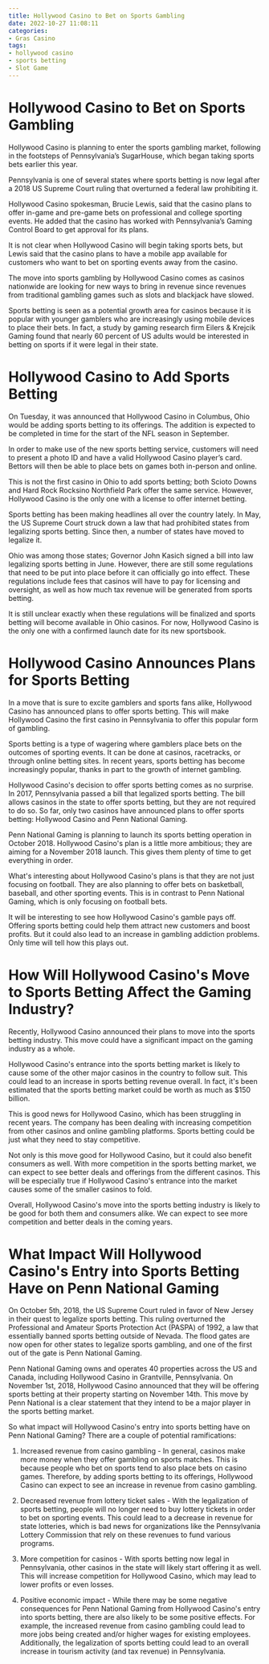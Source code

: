 ```yaml
---
title: Hollywood Casino to Bet on Sports Gambling
date: 2022-10-27 11:08:11
categories:
- Gras Casino
tags:
- hollywood casino
- sports betting
- Slot Game
---
```



#  Hollywood Casino to Bet on Sports Gambling

 Hollywood Casino is planning to enter the sports gambling market, following in the footsteps of Pennsylvania’s SugarHouse, which began taking sports bets earlier this year.

Pennsylvania is one of several states where sports betting is now legal after a 2018 US Supreme Court ruling that overturned a federal law prohibiting it.

Hollywood Casino spokesman, Brucie Lewis, said that the casino plans to offer in-game and pre-game bets on professional and college sporting events. He added that the casino has worked with Pennsylvania’s Gaming Control Board to get approval for its plans.

It is not clear when Hollywood Casino will begin taking sports bets, but Lewis said that the casino plans to have a mobile app available for customers who want to bet on sporting events away from the casino.

The move into sports gambling by Hollywood Casino comes as casinos nationwide are looking for new ways to bring in revenue since revenues from traditional gambling games such as slots and blackjack have slowed.

Sports betting is seen as a potential growth area for casinos because it is popular with younger gamblers who are increasingly using mobile devices to place their bets. In fact, a study by gaming research firm Eilers & Krejcik Gaming found that nearly 60 percent of US adults would be interested in betting on sports if it were legal in their state.

#  Hollywood Casino to Add Sports Betting

On Tuesday, it was announced that Hollywood Casino in Columbus, Ohio would be adding sports betting to its offerings. The addition is expected to be completed in time for the start of the NFL season in September.

In order to make use of the new sports betting service, customers will need to present a photo ID and have a valid Hollywood Casino player’s card. Bettors will then be able to place bets on games both in-person and online.

This is not the first casino in Ohio to add sports betting; both Scioto Downs and Hard Rock Rocksino Northfield Park offer the same service. However, Hollywood Casino is the only one with a license to offer internet betting.

Sports betting has been making headlines all over the country lately. In May, the US Supreme Court struck down a law that had prohibited states from legalizing sports betting. Since then, a number of states have moved to legalize it.

Ohio was among those states; Governor John Kasich signed a bill into law legalizing sports betting in June. However, there are still some regulations that need to be put into place before it can officially go into effect. These regulations include fees that casinos will have to pay for licensing and oversight, as well as how much tax revenue will be generated from sports betting.

It is still unclear exactly when these regulations will be finalized and sports betting will become available in Ohio casinos. For now, Hollywood Casino is the only one with a confirmed launch date for its new sportsbook.

#  Hollywood Casino Announces Plans for Sports Betting

In a move that is sure to excite gamblers and sports fans alike, Hollywood Casino has announced plans to offer sports betting. This will make Hollywood Casino the first casino in Pennsylvania to offer this popular form of gambling.

Sports betting is a type of wagering where gamblers place bets on the outcomes of sporting events. It can be done at casinos, racetracks, or through online betting sites. In recent years, sports betting has become increasingly popular, thanks in part to the growth of internet gambling.

Hollywood Casino's decision to offer sports betting comes as no surprise. In 2017, Pennsylvania passed a bill that legalized sports betting. The bill allows casinos in the state to offer sports betting, but they are not required to do so. So far, only two casinos have announced plans to offer sports betting: Hollywood Casino and Penn National Gaming.

Penn National Gaming is planning to launch its sports betting operation in October 2018. Hollywood Casino's plan is a little more ambitious; they are aiming for a November 2018 launch. This gives them plenty of time to get everything in order.

What's interesting about Hollywood Casino's plans is that they are not just focusing on football. They are also planning to offer bets on basketball, baseball, and other sporting events. This is in contrast to Penn National Gaming, which is only focusing on football bets.

It will be interesting to see how Hollywood Casino's gamble pays off. Offering sports betting could help them attract new customers and boost profits. But it could also lead to an increase in gambling addiction problems. Only time will tell how this plays out.

#  How Will Hollywood Casino's Move to Sports Betting Affect the Gaming Industry?

Recently, Hollywood Casino announced their plans to move into the sports betting industry. This move could have a significant impact on the gaming industry as a whole.

Hollywood Casino's entrance into the sports betting market is likely to cause some of the other major casinos in the country to follow suit. This could lead to an increase in sports betting revenue overall. In fact, it's been estimated that the sports betting market could be worth as much as $150 billion.

This is good news for Hollywood Casino, which has been struggling in recent years. The company has been dealing with increasing competition from other casinos and online gambling platforms. Sports betting could be just what they need to stay competitive.

Not only is this move good for Hollywood Casino, but it could also benefit consumers as well. With more competition in the sports betting market, we can expect to see better deals and offerings from the different casinos. This will be especially true if Hollywood Casino's entrance into the market causes some of the smaller casinos to fold.

Overall, Hollywood Casino's move into the sports betting industry is likely to be good for both them and consumers alike. We can expect to see more competition and better deals in the coming years.

#  What Impact Will Hollywood Casino's Entry into Sports Betting Have on Penn National Gaming

On October 5th, 2018, the US Supreme Court ruled in favor of New Jersey in their quest to legalize sports betting. This ruling overturned the Professional and Amateur Sports Protection Act (PASPA) of 1992, a law that essentially banned sports betting outside of Nevada. The flood gates are now open for other states to legalize sports gambling, and one of the first out of the gate is Penn National Gaming.

Penn National Gaming owns and operates 40 properties across the US and Canada, including Hollywood Casino in Grantville, Pennsylvania. On November 1st, 2018, Hollywood Casino announced that they will be offering sports betting at their property starting on November 14th. This move by Penn National is a clear statement that they intend to be a major player in the sports betting market.

So what impact will Hollywood Casino's entry into sports betting have on Penn National Gaming? There are a couple of potential ramifications:

1. Increased revenue from casino gambling - In general, casinos make more money when they offer gambling on sports matches. This is because people who bet on sports tend to also place bets on casino games. Therefore, by adding sports betting to its offerings, Hollywood Casino can expect to see an increase in revenue from casino gambling.

2. Decreased revenue from lottery ticket sales - With the legalization of sports betting, people will no longer need to buy lottery tickets in order to bet on sporting events. This could lead to a decrease in revenue for state lotteries, which is bad news for organizations like the Pennsylvania Lottery Commission that rely on these revenues to fund various programs.

3. More competition for casinos - With sports betting now legal in Pennsylvania, other casinos in the state will likely start offering it as well. This will increase competition for Hollywood Casino, which may lead to lower profits or even losses.

4. Positive economic impact - While there may be some negative consequences for Penn National Gaming from Hollywood Casino's entry into sports betting, there are also likely to be some positive effects. For example, the increased revenue from casino gambling could lead to more jobs being created and/or higher wages for existing employees. Additionally, the legalization of sports betting could lead to an overall increase in tourism activity (and tax revenue) in Pennsylvania.